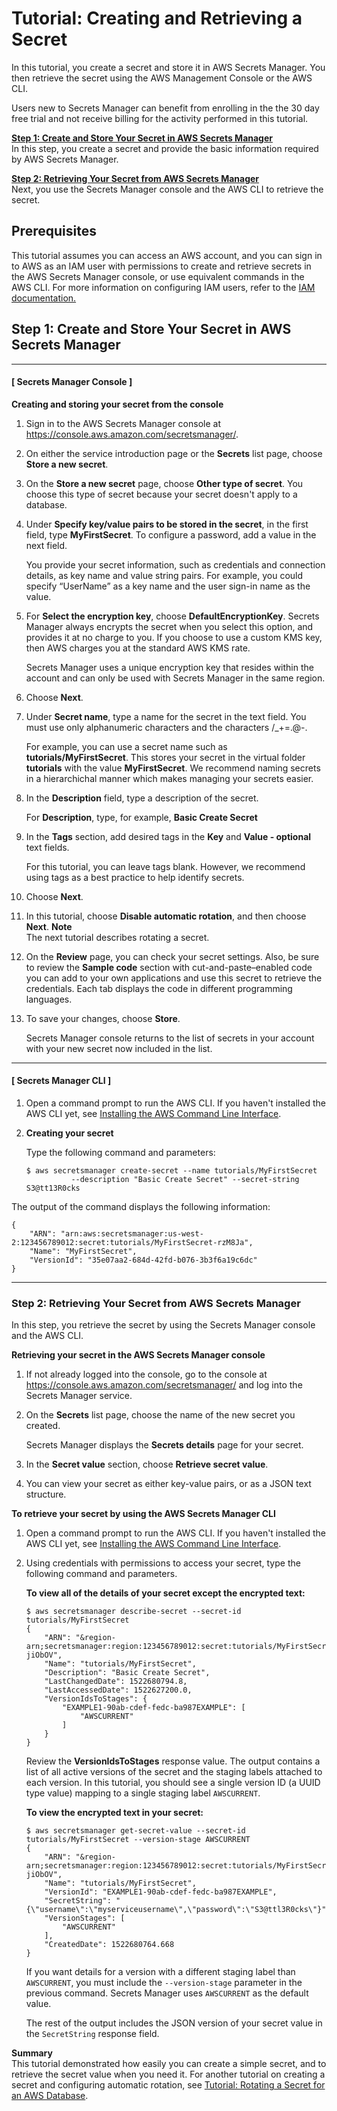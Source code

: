 # Tutorial: Creating and Retrieving a Secret<a name="tutorials_basic"></a>

In this tutorial, you create a secret and store it in AWS Secrets Manager\. You then retrieve the secret using the AWS Management Console or the AWS CLI\. 

Users new to Secrets Manager can benefit from enrolling in the the 30 day free trial and not receive billing for the activity performed in this tutorial\.

**[Step 1: Create and Store Your Secret in AWS Secrets Manager](#tutorial-basic-step1)**  
In this step, you create a secret and provide the basic information required by AWS Secrets Manager\.

**[Step 2: Retrieving Your Secret from AWS Secrets Manager ](#tutorial-basic-step2)**  
Next, you use the Secrets Manager console and the AWS CLI to retrieve the secret\.

## Prerequisites<a name="tut-basic-prereqs"></a>

This tutorial assumes you can access an AWS account, and you can sign in to AWS as an IAM user with permissions to create and retrieve secrets in the AWS Secrets Manager console, or use equivalent commands in the AWS CLI\. For more information on configuring IAM users, refer to the [IAM documentation\.](https://docs.aws.amazon.com/IAM/latest/UserGuide/introduction.html)

## Step 1: Create and Store Your Secret in AWS Secrets Manager<a name="tutorial-basic-step1"></a>

------
#### [ Secrets Manager Console ]

**Creating and storing your secret from the console**

1. Sign in to the AWS Secrets Manager console at [https://console\.aws\.amazon\.com/secretsmanager/](https://console.aws.amazon.com/secretsmanager/)\.

1. On either the service introduction page or the **Secrets** list page, choose **Store a new secret**\.

1. On the **Store a new secret** page, choose **Other type of secret**\. You choose this type of secret because your secret doesn't apply to a database\.

1. Under **Specify key/value pairs to be stored in the secret**, in the first field, type **MyFirstSecret**\. To configure a password, add a value in the next field\. 

    You provide your secret information, such as credentials and connection details, as key name and value string pairs\. For example, you could specify “UserName” as a key name and the user sign\-in name as the value\.

1. For **Select the encryption key**, choose **DefaultEncryptionKey**\. Secrets Manager always encrypts the secret when you select this option, and provides it at no charge to you\. If you choose to use a custom KMS key, then AWS charges you at the standard AWS KMS rate\.

   Secrets Manager uses a unique encryption key that resides within the account and can only be used with Secrets Manager in the same region\.

1. Choose **Next**\.

1. Under **Secret name**, type a name for the secret in the text field\. You must use only alphanumeric characters and the characters /\_\+=\.@\-\.

   For example, you can use a secret name such as **tutorials/MyFirstSecret**\. This stores your secret in the virtual folder **tutorials** with the value **MyFirstSecret**\. We recommend naming secrets in a hierarchichal manner which makes managing your secrets easier\.

1. In the **Description** field, type a description of the secret\.

   For **Description**, type, for example, **Basic Create Secret**

1. In the **Tags** section, add desired tags in the **Key** and **Value \- optional** text fields\.

   For this tutorial, you can leave tags blank\. However, we recommend using tags as a best practice to help identify secrets\.

1. Choose **Next**\.

1. In this tutorial, choose **Disable automatic rotation**, and then choose **Next**\.
**Note**  
The next tutorial describes rotating a secret\.

1. On the **Review** page, you can check your secret settings\. Also, be sure to review the **Sample code** section with cut\-and\-paste–enabled code you can add to your own applications and use this secret to retrieve the credentials\. Each tab displays the code in different programming languages\.

1. To save your changes, choose **Store**\.

    Secrets Manager console returns to the list of secrets in your account with your new secret now included in the list\.

------
#### [ Secrets Manager CLI ]

1. Open a command prompt to run the AWS CLI\. If you haven't installed the AWS CLI yet, see [Installing the AWS Command Line Interface](https://docs.aws.amazon.com/cli/latest/userguide/installing.html)\. 

1. **Creating your secret**

   Type the following command and parameters:

   ```
   $ aws secretsmanager create-secret --name tutorials/MyFirstSecret 
             --description "Basic Create Secret" --secret-string S3@tt13R0cks
   ```

The output of the command displays the following information:

```
{
    "ARN": "arn:aws:secretsmanager:us-west-2:123456789012:secret:tutorials/MyFirstSecret-rzM8Ja",
    "Name": "MyFirstSecret",
    "VersionId": "35e07aa2-684d-42fd-b076-3b3f6a19c6dc"
}
```

------

### Step 2: Retrieving Your Secret from AWS Secrets Manager<a name="tutorial-basic-step2"></a>

In this step, you retrieve the secret by using the Secrets Manager console and the AWS CLI\.

**Retrieving your secret in the AWS Secrets Manager console**

1. If not already logged into the console, go to the console at [https://console\.aws\.amazon\.com/secretsmanager/](https://console.aws.amazon.com/secretsmanager/) and log into the Secrets Manager service\.

1. On the **Secrets** list page, choose the name of the new secret you created\.

   Secrets Manager displays the **Secrets details** page for your secret\.

1. In the **Secret value** section, choose **Retrieve secret value**\.

1. You can view your secret as either key\-value pairs, or as a JSON text structure\.

**To retrieve your secret by using the AWS Secrets Manager CLI**

1. Open a command prompt to run the AWS CLI\. If you haven't installed the AWS CLI yet, see [Installing the AWS Command Line Interface](https://docs.aws.amazon.com/cli/latest/userguide/installing.html)\. 

1. Using credentials with permissions to access your secret, type the following command and parameters\.

   **To view all of the details of your secret except the encrypted text:**

   ```
   $ aws secretsmanager describe-secret --secret-id tutorials/MyFirstSecret
   {
       "ARN": "&region-arn;secretsmanager:region:123456789012:secret:tutorials/MyFirstSecret-jiObOV",
       "Name": "tutorials/MyFirstSecret",
       "Description": "Basic Create Secret",
       "LastChangedDate": 1522680794.8,
       "LastAccessedDate": 1522627200.0,
       "VersionIdsToStages": {
           "EXAMPLE1-90ab-cdef-fedc-ba987EXAMPLE": [
               "AWSCURRENT"
           ]
       }
   }
   ```

    Review the **VersionIdsToStages** response value\. The output contains a list of all active versions of the secret and the staging labels attached to each version\. In this tutorial, you should see a single version ID \(a UUID type value\) mapping to a single staging label `AWSCURRENT`\.

   **To view the encrypted text in your secret:**

   ```
   $ aws secretsmanager get-secret-value --secret-id tutorials/MyFirstSecret --version-stage AWSCURRENT
   {
       "ARN": "&region-arn;secretsmanager:region:123456789012:secret:tutorials/MyFirstSecret-jiObOV",
       "Name": "tutorials/MyFirstSecret",
       "VersionId": "EXAMPLE1-90ab-cdef-fedc-ba987EXAMPLE",
       "SecretString": "{\"username\":\"myserviceusername\",\"password\":\"S3@ttl3R0cks\"}",
       "VersionStages": [
           "AWSCURRENT"
       ],
       "CreatedDate": 1522680764.668
   }
   ```

   If you want details for a version with a different staging label than `AWSCURRENT`, you must include the `--version-stage` parameter in the previous command\. Secrets Manager uses `AWSCURRENT` as the default value\.

   The rest of the output includes the JSON version of your secret value in the `SecretString` response field\.

**Summary**  
This tutorial demonstrated how easily you can create a simple secret, and to retrieve the secret value when you need it\. For another tutorial on creating a secret and configuring automatic rotation, see [Tutorial: Rotating a Secret for an AWS Database](tutorials_db-rotate.md)\.